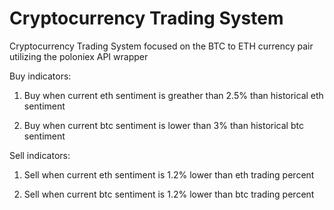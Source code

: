# Cryptocurrency Trading System
Cryptocurrency Trading System focused on the BTC to ETH currency pair utilizing the poloniex API wrapper

Buy indicators: 

   1. Buy when current eth sentiment is greather than 2.5% than historical eth sentiment
   
   2. Buy when current btc sentiment is lower than 3% than historical btc sentiment

Sell indicators:
   1. Sell when current eth sentiment is 1.2% lower than eth trading percent
   
   2. Sell when current btc sentiment is 1.2% lower than btc trading percent
